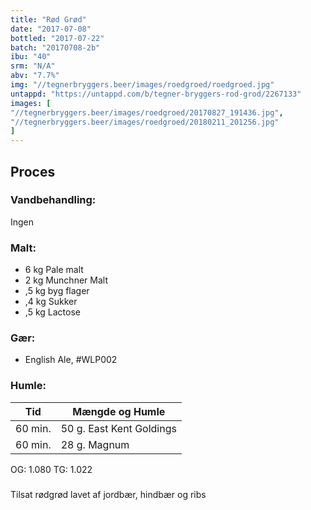 ```yaml
---
title: "Rød Grød"
date: "2017-07-08"
bottled: "2017-07-22"
batch: "20170708-2b"
ibu: "40"
srm: "N/A"
abv: "7.7%"
img: "//tegnerbryggers.beer/images/roedgroed/roedgroed.jpg"
untappd: "https://untappd.com/b/tegner-bryggers-rod-grod/2267133"
images: [
"//tegnerbryggers.beer/images/roedgroed/20170827_191436.jpg",
"//tegnerbryggers.beer/images/roedgroed/20180211_201256.jpg"
]
---
```


## Proces

### Vandbehandling:

Ingen

### Malt:

* 6 kg Pale malt
* 2 kg Munchner Malt
* ,5 kg byg flager
* ,4 kg Sukker
* ,5 kg Lactose

### Gær:

* English Ale, #WLP002

### Humle:

| Tid     | Mængde og Humle          |
| ------- | ------------------------ |
| 60 min. | 50 g. East Kent Goldings |
| 60 min. | 28 g. Magnum             |

OG: 1.080
TG: 1.022

###

Tilsat rødgrød lavet af jordbær, hindbær og ribs

